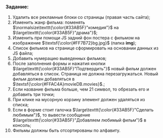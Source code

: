 ### Задание:

1. Удалить все рекламные блоки со страницы (правая часть сайта);
2. Изменить жанр фильма: поменять $\normalsize\texttt{\color{#33AB5F}"комедия"}$ на $\large\texttt{\color{#33AB5F}"драма"}$;
3. Изменить при помощи JS задний фон постера с фильмом на изображение $\textsf{\color{#FF7B72}bg.jpg}$ (папка **img**);
4. Список фильмов на странице сформировать на основании данных из JS файла;
5. Добавить нумерацию выведенных фильмов;
6. После заполнения формы и нажатия кнопки $\large\texttt{\color{#33AB5F}"Подтвердить"}$ новый фильм должен добавляться в список. Страница не должна перезагружаться. Новый фильм должен добавляться в $\textsf{\color{#FFAC4A}movieDB.movies}$.;
7. Если название фильма больше, чем 21 символ, то обрезать его и добавить три точки;
8. При клике на мусорную корзину элемент должен удаляться из списка;
9. Если в форме стоит галочка $\large\texttt{\color{#33AB5F}"Сделать любимым"}$, то вывести сообщение $\large\texttt{\color{#33AB5F}"Добавляем любимый фильм"}$ в консоль;
10. Фильмы должны быть отсортированы по алфавиту.
